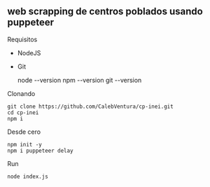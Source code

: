 ## web scrapping de centros poblados usando puppeteer

Requisitos

- NodeJS
- Git

    node --version
    npm --version
    git --version

Clonando

    git clone https://github.com/CalebVentura/cp-inei.git
    cd cp-inei
    npm i

Desde cero

    npm init -y
    npm i puppeteer delay

Run

    node index.js